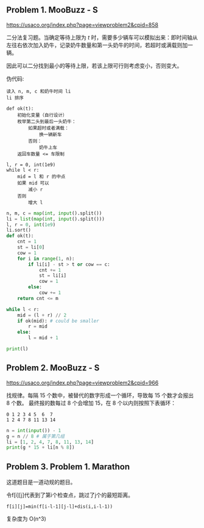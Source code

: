 ## Problem 1. MooBuzz - S

https://usaco.org/index.php?page=viewproblem2&cpid=858

二分法复习题。当确定等待上限为 $t$ 时，需要多少辆车可以模拟出来：即时间轴从左往右依次加入奶牛，记录奶牛数量和第一头奶牛的时间，若超时或满载则加一辆。

因此可以二分找到最小的等待上限，若该上限可行则考虑变小，否则变大。

伪代码:

```
读入 n, m, c 和奶牛时间 li
li 排序

def ok(t):
    初始化变量（自行设计）
    枚举第二头到最后一头奶牛：
        如果超时或者满载：
            换一辆新车
        否则：
            奶牛上车
    返回车数量 <= 车限制

l, r = 0, int(1e9)
while l < r:
    mid = l 和 r 的中点
    如果 mid 可以
        减小 r
    否则
        增大 l
```

```python
n, m, c = map(int, input().split())
li = list(map(int, input().split()))
l, r = 0, int(1e9)
li.sort()
def ok(t):
    cnt = 1
    st = li[0]
    cow = 1
    for i in range(1, n):
        if li[i] - st > t or cow == c:
            cnt += 1
            st = li[i]
            cow = 1
        else:
            cow += 1
    return cnt <= m

while l < r:
    mid = (l + r) // 2
    if ok(mid): # could be smaller
        r = mid
    else:
        l = mid + 1

print(l)
```

## Problem 2. MooBuzz - S

https://usaco.org/index.php?page=viewproblem2&cpid=966

找规律。每隔 15 个数中，被替代的数字形成一个循环，导致每 15 个数才会报出 8 个数。 最终报的数每过 8 个会增加 15，在 8 个以内则按照下表循环：
```
0 1 2 3 4 5  6  7
1 2 4 7 8 11 13 14
```

```python
n = int(input()) - 1
g = n // 8 # 属于第几组
li = [1, 2, 4, 7, 8, 11, 13, 14]
print(g * 15 + li[n % 8])
```

## Problem 3. Problem 1. Marathon

这道题目是一道动规的题目。

令f[i][j]代表到了第i个检查点，跳过了j个的最短距离。

`f[i][j]=min(f[i-l-1][j-l]+dis(i,i-l-1))`

复杂度为 O(n^3)
